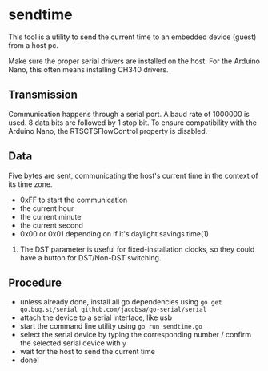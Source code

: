 # sendtime

This tool is a utility to send the current time to an embedded device (guest) from a host pc.

Make sure the proper serial drivers are installed on the host. For the Arduino Nano, this often means installing CH340 drivers.

## Transmission
Communication happens through a serial port.
A baud rate of 1000000 is used.
8 data bits are followed by 1 stop bit.
To ensure compatibility with the Arduino Nano, the RTSCTSFlowControl property is disabled.

## Data
Five bytes are sent, communicating the host's current time in the context of its time zone.
* 0xFF to start the communication
* the current hour
* the current minute
* the current second
* 0x00 or 0x01 depending on if it's daylight savings time(1)

1) The DST parameter is useful for fixed-installation clocks, so they could have a button for DST/Non-DST switching.

## Procedure
* unless already done, install all go dependencies using `go get go.bug.st/serial github.com/jacobsa/go-serial/serial`
* attach the device to a serial interface, like usb
* start the command line utility using `go run sendtime.go`
* select the serial device by typing the corresponding number / confirm the selected serial device with `y`
* wait for the host to send the current time
* done!
